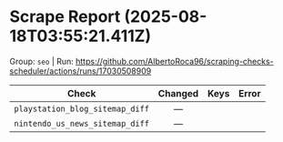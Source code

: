 # Scrape Report (2025-08-18T03:55:21.411Z)

Group: `seo`  |  Run: https://github.com/AlbertoRoca96/scraping-checks-scheduler/actions/runs/17030508909

| Check | Changed | Keys | Error |
|---|:---:|:--|:--|
| `playstation_blog_sitemap_diff` | — |  |  |
| `nintendo_us_news_sitemap_diff` | — |  |  |

